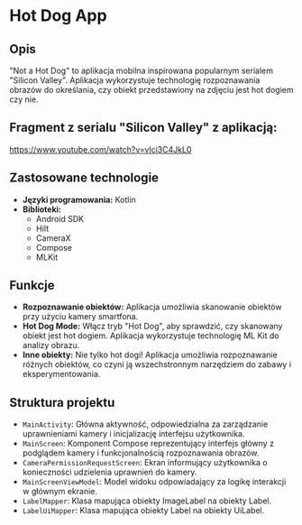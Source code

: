 # Hot Dog App

## Opis
"Not a Hot Dog" to aplikacja mobilna inspirowana popularnym serialem "Silicon Valley". Aplikacja wykorzystuje technologię rozpoznawania obrazów do określania, czy obiekt przedstawiony na zdjęciu jest hot dogiem czy nie.

## Fragment z serialu "Silicon Valley" z aplikacją:
https://www.youtube.com/watch?v=vIci3C4JkL0

## Zastosowane technologie
- **Języki programowania:** Kotlin
- **Biblioteki:** 
  - Android SDK
  - Hilt
  - CameraX
  - Compose
  - MLKit

## Funkcje
- **Rozpoznawanie obiektów:** Aplikacja umożliwia skanowanie obiektów przy użyciu kamery smartfona.
- **Hot Dog Mode:** Włącz tryb "Hot Dog", aby sprawdzić, czy skanowany obiekt jest hot dogiem. Aplikacja wykorzystuje technologię ML Kit do analizy obrazu.
- **Inne obiekty:** Nie tylko hot dogi! Aplikacja umożliwia rozpoznawanie różnych obiektów, co czyni ją wszechstronnym narzędziem do zabawy i eksperymentowania.

## Struktura projektu
- `MainActivity`: Główna aktywność, odpowiedzialna za zarządzanie uprawnieniami kamery i inicjalizację interfejsu użytkownika.
- `MainScreen`: Komponent Compose reprezentujący interfejs główny z podglądem kamery i funkcjonalnością rozpoznawania obrazów.
- `CameraPermissionRequestScreen`: Ekran informujący użytkownika o konieczności udzielenia uprawnień do kamery.
- `MainScreenViewModel`: Model widoku odpowiadający za logikę interakcji w głównym ekranie.
- `LabelMapper`: Klasa mapująca obiekty ImageLabel na obiekty Label.
- `LabelUiMapper`: Klasa mapująca obiekty Label na obiekty UiLabel.
